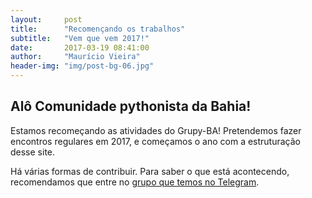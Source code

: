 ```yaml
---
layout:     post
title:      "Recomençando os trabalhos"
subtitle:   "Vem que vem 2017!"
date:       2017-03-19 08:41:00
author:     "Maurício Vieira"
header-img: "img/post-bg-06.jpg"
---
```


<h2 class="section-heading">Alô Comunidade pythonista da Bahia!</h2>

<p>Estamos recomeçando as atividades do Grupy-BA! Pretendemos fazer encontros regulares em 2017, e começamos o ano com a estruturação desse site.</p>

<p>Há várias formas de contribuir. Para saber o que está acontecendo, recomendamos que entre no <a href="https://t.me/grupyba">grupo que temos no Telegram</a>.

